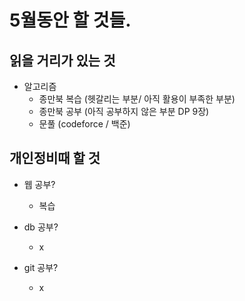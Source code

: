 # 5월동안 할 것들.

## 읽을 거리가 있는 것
+ 알고리즘
	+ 종만북 복습 (헷갈리는 부분/ 아직 활용이 부족한 부분)
	+ 종만북 공부 (아직 공부하지 않은 부분 DP 9장)
	+ 문풀 (codeforce / 백준)
	
## 개인정비때 할 것
+ 웹 공부?
	+ 복습
	
+ db 공부?
	+ x
+ git 공부?
	+ x
